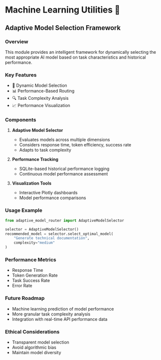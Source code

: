 # Machine Learning Utilities 🧠

## Adaptive Model Selection Framework

### Overview
This module provides an intelligent framework for dynamically selecting the most appropriate AI model based on task characteristics and historical performance.

### Key Features
- 🤖 Dynamic Model Selection
- 📊 Performance-Based Routing
- 🔍 Task Complexity Analysis
- 📈 Performance Visualization

### Components
1. **Adaptive Model Selector**
   - Evaluates models across multiple dimensions
   - Considers response time, token efficiency, success rate
   - Adapts to task complexity

2. **Performance Tracking**
   - SQLite-based historical performance logging
   - Continuous model performance assessment

3. **Visualization Tools**
   - Interactive Plotly dashboards
   - Model performance comparisons

### Usage Example
```python
from adaptive_model_router import AdaptiveModelSelector

selector = AdaptiveModelSelector()
recommended_model = selector.select_optimal_model(
    "Generate technical documentation", 
    complexity="medium"
)
```

### Performance Metrics
- Response Time
- Token Generation Rate
- Task Success Rate
- Error Rate

### Future Roadmap
- Machine learning prediction of model performance
- More granular task complexity analysis
- Integration with real-time API performance data

### Ethical Considerations
- Transparent model selection
- Avoid algorithmic bias
- Maintain model diversity
